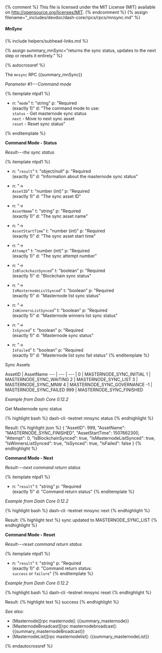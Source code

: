 {% comment %}
This file is licensed under the MIT License (MIT) available on
http://opensource.org/licenses/MIT.
{% endcomment %}
{% assign filename="_includes/devdoc/dash-core/rpcs/rpcs/mnsync.md" %}

##### MnSync
{% include helpers/subhead-links.md %}

{% assign summary_mnSync="returns the sync status, updates to the next step or resets it entirely." %}

{% autocrossref %}

The `mnsync` RPC {{summary_mnSync}}

*Parameter #1---Command mode*

{% itemplate ntpd1 %}
- n: "`mode`"
  t: "string"
  p: "Required<br>(exactly 1)"
  d: "The command mode to use:<br>`status` - Get masternode sync status<br>`next` - Move to next sync asset<br>`reset` - Reset sync status"

{% enditemplate %}

**Command Mode - Status**

*Result---the sync status*

{% itemplate ntpd1 %}
- n: "`result`"
  t: "object/null"
  p: "Required<br>(exactly 1)"
  d: "Information about the masternode sync status"

- n: "→<br>`AssetID`"
  t: "number (int)"
  p: "Required<br>(exactly 1)"
  d: "The sync asset ID"

- n: "→<br>`AssetName`"
  t: "string"
  p: "Required<br>(exactly 1)"
  d: "The sync asset name"

- n: "→<br>`AssetStartTime`"
  t: "number (int)"
  p: "Required<br>(exactly 1)"
  d: "The sync asset start time"

- n: "→<br>`Attempt`"
  t: "number (int)"
  p: "Required<br>(exactly 1)"
  d: "The sync attempt number"

- n: "→<br>`IsBlockchainSynced`"
  t: "boolean"
  p: "Required<br>(exactly 1)"
  d: "Blockchain sync status"

- n: "→<br>`IsMasternodeListSynced`"
  t: "boolean"
  p: "Required<br>(exactly 1)"
  d: "Masternode list sync status"

- n: "→<br>`IsWinnersListSynced`"
  t: "boolean"
  p: "Required<br>(exactly 1)"
  d: "Masternode winners list sync status"		

- n: "→<br>`IsSynced`"
  t: "boolean"
  p: "Required<br>(exactly 1)"
  d: "Masternode sync status"

- n: "→<br>`IsFailed`"
  t: "boolean"
  p: "Required<br>(exactly 1)"
  d: "Masternode list sync fail status"
{% enditemplate %}

Sync Assets

AssetID | AssetName
--- | --- | --- |
0 | MASTERNODE_SYNC_INITIAL
1 | MASTERNODE_SYNC_WAITING
2 | MASTERNODE_SYNC_LIST
3 | MASTERNODE_SYNC_MNW
4 | MASTERNODE_SYNC_GOVERNANCE
-1 | MASTERNODE_SYNC_FAILED
999 | MASTERNODE_SYNC_FINISHED

*Example from Dash Core 0.12.2*

Get Masternode sync status

{% highlight bash %}
dash-cli -testnet mnsync status
{% endhighlight %}

Result:
{% highlight json %}
{
  "AssetID": 999,
  "AssetName": "MASTERNODE_SYNC_FINISHED",
  "AssetStartTime": 1507662300,
  "Attempt": 0,
  "IsBlockchainSynced": true,
  "IsMasternodeListSynced": true,
  "IsWinnersListSynced": true,
  "IsSynced": true,
  "IsFailed": false
}
{% endhighlight %}


**Command Mode - Next**

*Result---next command return status*

{% itemplate ntpd1 %}
- n: "`result`"
  t: "string"
  p: "Required<br>(exactly 1)"
  d: "Command return status"
{% enditemplate %}

*Example from Dash Core 0.12.2*

{% highlight bash %}
dash-cli -testnet mnsync next
{% endhighlight %}

Result:
{% highlight text %}
sync updated to MASTERNODE_SYNC_LIST
{% endhighlight %}


**Command Mode - Reset**

*Result---reset command return status*

{% itemplate ntpd1 %}
- n: "`result`"
  t: "string"
  p: "Required<br>(exactly 1)"
  d: "Command return status:<br>`success` or `failure`"
{% enditemplate %}

*Example from Dash Core 0.12.2*

{% highlight bash %}
dash-cli -testnet mnsync reset
{% endhighlight %}

Result:
{% highlight text %}
success
{% endhighlight %}

*See also:*

* [Masternode][rpc masternode]: {{summary_masternode}}
* [MasternodeBroadcast][rpc masternodebroadcast]: {{summary_masternodeBroadcast}}
* [MasternodeList][rpc masternodelist]: {{summary_masternodeList}}

{% endautocrossref %}

